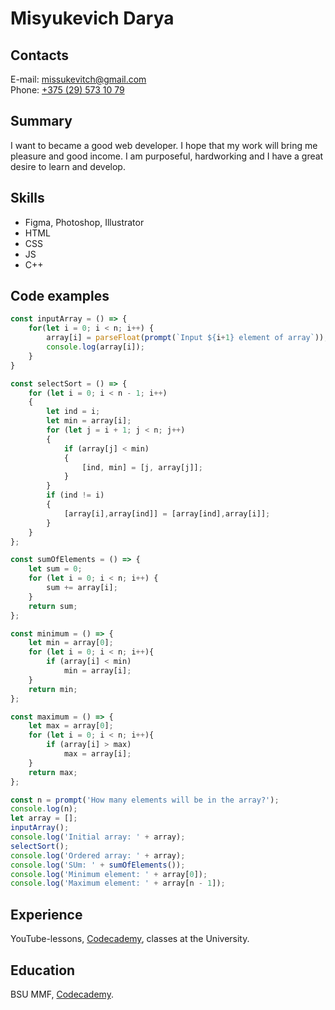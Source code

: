 # **Misyukevich Darya**
## Contacts
E-mail: <missukevitch@gmail.com>  
Phone: [+375 (29) 573 10 79](tel:+375295731079)
## Summary
I want to became a good web developer. I hope that my work will bring me pleasure and good income. I am purposeful, hardworking and I have a great desire to learn and develop.
## Skills
* Figma, Photoshop, Illustrator
* HTML
* CSS
* JS
* C++   
## Code examples    
```javascript        
const inputArray = () => {
	for(let i = 0; i < n; i++) {
		array[i] = parseFloat(prompt(`Input ${i+1} element of array`));
		console.log(array[i]);
	}
}

const selectSort = () => {
	for (let i = 0; i < n - 1; i++)
	{
		let ind = i;
		let min = array[i];
		for (let j = i + 1; j < n; j++)
		{
			if (array[j] < min)
			{
				[ind, min] = [j, array[j]];
			}
		}
		if (ind != i)
		{
			[array[i],array[ind]] = [array[ind],array[i]];
		}
	}
};

const sumOfElements = () => {
	let sum = 0;
	for (let i = 0; i < n; i++) {
		sum += array[i];
	}
	return sum;
};

const minimum = () => {
	let min = array[0];
	for (let i = 0; i < n; i++){
		if (array[i] < min)
			min = array[i];
	}
	return min;
};

const maximum = () => {
	let max = array[0];
	for (let i = 0; i < n; i++){
		if (array[i] > max)
			max = array[i];
	}
	return max;
};

const n = prompt('How many elements will be in the array?');
console.log(n);
let array = [];
inputArray();
console.log('Initial array: ' + array);
selectSort();
console.log('Ordered array: ' + array);
console.log('SUm: ' + sumOfElements());
console.log('Minimum element: ' + array[0]);
console.log('Maximum element: ' + array[n - 1]);   
```            
## Experience   
YouTube-lessons, [Codecademy](https://www.codecademy.com/learn/paths/web-development), classes at the University.   
## Education   
BSU MMF, [Codecademy](https://www.codecademy.com/learn/paths/web-development).
